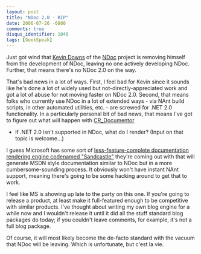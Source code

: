 ```yaml
---
layout: post
title: "NDoc 2.0 - RIP"
date: 2006-07-26 -0800
comments: true
disqus_identifier: 1040
tags: [GeekSpeak]
---
```

Just got wind that [Kevin Downs](http://sourceforge.net/users/kdowns/)
of the [NDoc](http://sourceforge.net/projects/ndoc/) project is removing
himself from the development of NDoc, leaving no one actively developing
NDoc. Further, that means there's no NDoc 2.0 on the way.
 
 That's bad news in a lot of ways. First, I feel bad for Kevin since it
sounds like he's done a lot of widely used but not-directly-appreciated
work and got a lot of abuse for not moving faster on NDoc 2.0. Second,
that means folks who currently use NDoc in a lot of extended ways - via
NAnt build scripts, in other automated utilities, etc. - are screwed for
.NET 2.0 functionality. In a particularly personal bit of bad news, that
means I've got to figure out what will happen with
[CR\_Documentor](/archive/2004/11/15/cr_documentor---the-documentor-plug-in-for-dxcore.aspx)
- if .NET 2.0 isn't supported in NDoc, what do I render? (Input on that
topic is welcome...)
 
 I guess Microsoft has some sort of [less-feature-complete documentation
rendering engine codenamed
"Sandcastle"](http://forums.microsoft.com/MSDN/ShowPost.aspx?PostID=517576&SiteID=1&PageID=0)
they're coming out with that will generate MSDN style documentation
similar to NDoc but in a more cumbersome-sounding process. It obviously
won't have instant NAnt support, meaning there's going to be some
hacking around to get that to work.
 
 I feel like MS is showing up late to the party on this one. If you're
going to release a product, at least make it full-featured enough to be
competitive with similar products. I've thought about writing my own
blog engine for a while now and I wouldn't release it until it did all
the stuff standard blog packages do today; if you couldn't leave
comments, for example, it's not a full blog package.
 
 Of course, it will most likely become the de-facto standard with the
vacuum that NDoc will be leaving. Which is unfortunate, but c'est la
vie.
